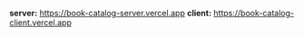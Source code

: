 **server:** https://book-catalog-server.vercel.app
**client:** https://book-catalog-client.vercel.app